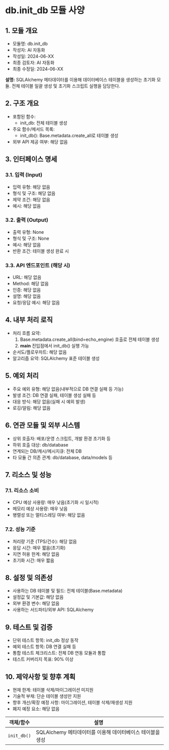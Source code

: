 # db.init_db 모듈 사양

## 1. 모듈 개요

* 모듈명: db.init_db
* 작성자: AI 자동화
* 작성일: 2024-06-XX
* 최종 검토자: AI 자동화
* 최종 수정일: 2024-06-XX

**설명:**
SQLAlchemy 메타데이터를 이용해 데이터베이스 테이블을 생성하는 초기화 모듈. 전체 테이블 일괄 생성 및 초기화 스크립트 실행을 담당한다.

## 2. 구조 개요

* 포함된 함수:
  - init_db: 전체 테이블 생성
* 주요 함수/메서드 목록:
  - init_db(): Base.metadata.create_all로 테이블 생성
* 외부 API 제공 여부: 해당 없음

## 3. 인터페이스 명세

### 3.1. 입력 (Input)
* 입력 유형: 해당 없음
* 형식 및 구조: 해당 없음
* 제약 조건: 해당 없음
* 예시: 해당 없음

### 3.2. 출력 (Output)
* 출력 유형: None
* 형식 및 구조: None
* 예시: 해당 없음
* 반환 조건: 테이블 생성 완료 시

### 3.3. API 엔드포인트 (해당 시)
* URL: 해당 없음
* Method: 해당 없음
* 인증: 해당 없음
* 설명: 해당 없음
* 요청/응답 예시: 해당 없음

## 4. 내부 처리 로직
* 처리 흐름 요약:
  1. Base.metadata.create_all(bind=echo_engine) 호출로 전체 테이블 생성
  2. __main__ 진입점에서 init_db() 실행 가능
* 순서도/플로우차트: 해당 없음
* 알고리즘 요약: SQLAlchemy 표준 테이블 생성

## 5. 예외 처리
* 주요 예외 유형: 해당 없음(내부적으로 DB 연결 실패 등 가능)
* 발생 조건: DB 연결 실패, 테이블 생성 실패 등
* 대응 방식: 해당 없음(실패 시 예외 발생)
* 로깅/알림: 해당 없음

## 6. 연관 모듈 및 외부 시스템
* 상위 호출자: 배포/운영 스크립트, 개발 환경 초기화 등
* 하위 호출 대상: db/database
* 연계되는 DB/캐시/메시지큐: 전체 DB
* 타 모듈 간 의존 관계: db/database, data/models 등

## 7. 리소스 및 성능
### 7.1. 리소스 소비
* CPU 예상 사용량: 매우 낮음(초기화 시 일시적)
* 메모리 예상 사용량: 매우 낮음
* 병렬성 또는 멀티스레딩 여부: 해당 없음
### 7.2. 성능 기준
* 처리량 기준 (TPS/건수): 해당 없음
* 응답 시간: 매우 짧음(초기화)
* 지연 허용 한계: 해당 없음
* 초기화 시간: 매우 짧음

## 8. 설정 및 의존성
* 사용하는 DB 테이블 및 필드: 전체 테이블(Base.metadata)
* 설정값 및 기본값: 해당 없음
* 외부 환경 변수: 해당 없음
* 사용하는 서드파티/외부 API: SQLAlchemy

## 9. 테스트 및 검증
* 단위 테스트 항목: init_db 정상 동작
* 예외 테스트 항목: DB 연결 실패 등
* 통합 테스트 체크리스트: 전체 DB 연동 모듈과 통합
* 테스트 커버리지 목표: 90% 이상

## 10. 제약사항 및 향후 계획
* 현재 한계: 테이블 삭제/마이그레이션 미지원
* 기술적 부채: 단순 테이블 생성만 지원
* 향후 개선/확장 예정 사항: 마이그레이션, 테이블 삭제/재생성 지원
* 폐지 예정 요소: 해당 없음

| 객체/함수 | 설명 |
|-----------|------|
| `init_db()` | SQLAlchemy 메타데이터를 이용해 데이터베이스 테이블을 생성 |
